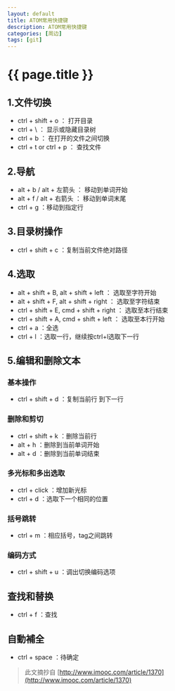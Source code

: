 ```yaml
---
layout: default
title: ATOM常用快捷键
description: ATOM常用快捷键
categories: [周边]
tags: [git]
---
```

# {{ page.title }}

## 1.文件切换

- ctrl + shift + o ：  打开目录
- ctrl + \ ： 显示或隐藏目录树
- ctrl + b ： 在打开的文件之间切换
- ctrl + t or ctrl + p ： 查找文件

## 2.导航

- alt + b / alt + 左箭头 ： 移动到单词开始
- alt + f / alt + 右箭头 ： 移动到单词末尾
- ctrl + g ：移动到指定行

## 3.目录树操作

- ctrl + shift + c ：复制当前文件绝对路径

## 4.选取

- alt + shift + B, alt + shift + left ： 选取至字符开始
- alt + shift + F, alt + shift + right ： 选取至字符结束
- ctrl + shift + E, cmd + shift + right ： 选取至本行结束
- ctrl + shift + A, cmd + shift + left ： 选取至本行开始
- ctrl + a ：全选
- ctrl + l ：选取一行，继续按ctrl+l选取下一行

## 5.编辑和删除文本

### 基本操作

- ctrl + shift + d ：复制当前行 到下一行

### 删除和剪切

- ctrl + shift + k ：删除当前行
- alt + h ：删除到当前单词开始
- alt + d ：删除到当前单词结束

### 多光标和多出选取

- ctrl + click ：增加新光标
- ctrl + d ：选取下一个相同的位置

### 括号跳转

- ctrl + m ：相应括号，tag之间跳转

### 编码方式

- ctrl + shift + u ：调出切换编码选项

## 查找和替换

- ctrl + f ：查找

##  自動補全

- ctrl + space ：待确定




> 此文摘抄自 [http://www.imooc.com/article/1370](http://www.imooc.com/article/1370)
